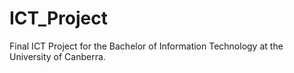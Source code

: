 # ICT_Project
Final ICT Project for the Bachelor of Information Technology at the University of Canberra.
